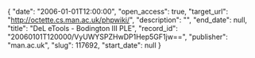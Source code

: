 {
  "date": "2006-01-01T12:00:00", 
  "open_access": true, 
  "target_url": "http://octette.cs.man.ac.uk/phpwiki/", 
  "description": "", 
  "end_date": null, 
  "title": "DeL eTools - Bodington III PLE", 
  "record_id": "20060101T120000/VyUWYSPZHwDP1Hep5GF1jw==", 
  "publisher": "man.ac.uk", 
  "slug": 117692, 
  "start_date": null
}

